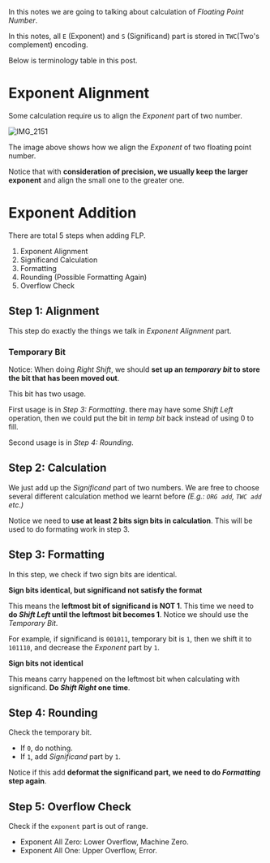 In this notes we are going to talking about calculation of _Floating Point Number_.

In this notes, all `E` (Exponent) and `S` (Significand) part is stored in `TWC`(Two's complement) encoding.

Below is terminology table in this post.



# Exponent Alignment

Some calculation require us to align the _Exponent_ part of two number.

![IMG_2151](https://github.com/Oya-Learning-Notes/ASM-Learning-Note/assets/61616918/552cfbf6-11bf-4c10-9e7b-139aae4a9726)

The image above shows how we align the _Exponent_ of two floating point number.

Notice that with __consideration of precision, we usually keep the larger exponent__ and align the small one to the greater one.

# Exponent Addition

There are total 5 steps when adding FLP.

1. Exponent Alignment
2. Significand Calculation
3. Formatting
4. Rounding (Possible Formatting Again)
5. Overflow Check

## Step 1: Alignment

This step do exactly the things we talk in _Exponent Alignment_ part.

### Temporary Bit

Notice: When doing _Right Shift_, we should __set up an _temporary bit_ to store the bit that has been moved out__.

This bit has two usage.

First usage is in _Step 3: Formatting_. there may have some _Shift Left_ operation, then we could put the bit in _temp bit_ back instead of using 0 to fill.

Second usage is in _Step 4: Rounding_.

## Step 2: Calculation

We just add up the _Significand_ part of two numbers. We are free to choose several different calculation method we learnt before _(E.g.: `ORG add`, `TWC add` etc.)_

Notice we need to __use at least 2 bits sign bits in calculation__. This will be used to do formating work in step 3.

## Step 3: Formatting

In this step, we check if two sign bits are identical.

__Sign bits identical, but significand not satisfy the format__

This means the __leftmost bit of significand is NOT 1__. This time we need to __do _Shift Left_ until the leftmost bit becomes 1__. Notice we should use the _Temporary Bit_.

For example, if significand is `001011`, temporary bit is `1`, then we shift it to `101110`, and decrease the _Exponent_ part by `1`.

__Sign bits not identical__

This means carry happened on the leftmost bit when calculating with significand. __Do _Shift Right_ one time__.

## Step 4: Rounding

Check the temporary bit.

- If `0`, do nothing.
- If `1`, add _Significand_ part by `1`. 

Notice if this add __deformat the significand part, we need to do _Formatting_ step again__.

## Step 5: Overflow Check

Check if the `exponent` part is out of range.

- Exponent All Zero: Lower Overflow, Machine Zero.
- Exponent All One: Upper Overflow, Error.
